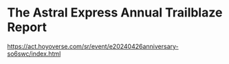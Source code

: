 # The Astral Express Annual Trailblaze Report
https://act.hoyoverse.com/sr/event/e20240426anniversary-so6swc/index.html